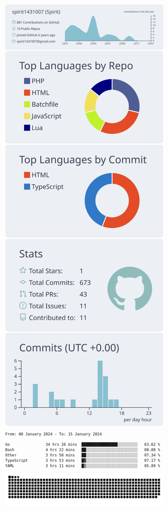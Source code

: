 [![](https://raw.githubusercontent.com/spirit1431007/spirit1431007/master/profile-summary-card-output/nord_bright/0-profile-details.svg)](https://git.io/spiritx)
[![](https://raw.githubusercontent.com/spirit1431007/spirit1431007/master/profile-summary-card-output/nord_bright/1-repos-per-language.svg)](https://git.io/spiritx) [![](https://raw.githubusercontent.com/spirit1431007/spirit1431007/master/profile-summary-card-output/nord_bright/2-most-commit-language.svg)](https://git.io/spiritx)
[![](https://raw.githubusercontent.com/spirit1431007/spirit1431007/master/profile-summary-card-output/nord_bright/3-stats.svg)](https://git.io/spiritx) [![](https://raw.githubusercontent.com/spirit1431007/spirit1431007/master/profile-summary-card-output/nord_bright/4-productive-time.svg)](https://git.io/spiritx)

<!--START_SECTION:waka-->

```txt
From: 08 January 2024 - To: 15 January 2024

Go                34 hrs 26 mins  ████████████████░░░░░░░░░   63.62 %
Bash              4 hrs 22 mins   ██░░░░░░░░░░░░░░░░░░░░░░░   08.08 %
Other             3 hrs 58 mins   ██░░░░░░░░░░░░░░░░░░░░░░░   07.34 %
TypeScript        3 hrs 53 mins   █▓░░░░░░░░░░░░░░░░░░░░░░░   07.17 %
YAML              3 hrs 11 mins   █▒░░░░░░░░░░░░░░░░░░░░░░░   05.89 %
```

<!--END_SECTION:waka-->

![contribution](https://github.com/spirit1431007/spirit1431007/blob/output/github-contribution-grid-snake.svg)
